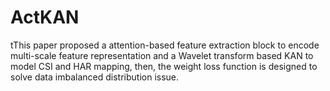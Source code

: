 # ActKAN

tThis paper proposed a attention-based feature extraction block to encode multi-scale feature representation and a Wavelet transform based KAN to model CSI and HAR mapping, then, the weight loss function is designed to solve data imbalanced distribution issue.
